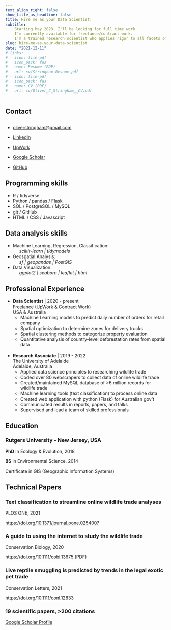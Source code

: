 ```yaml
---
text_align_right: false
show_title_as_headline: false
title: Hire me as your Data Scientist!
subtitle: 
    Starting May 2023, I'll be looking for full time work.
    I'm currently available for freelance/contract work.
    I'm a trained research scientist who applies rigor to all facets of data science. I specialize in machine learning and geospatial analysis.
slug: hire-me-as-your-data-scientist
date: "2021-12-11"
# links:
# - icon: file-pdf
#   icon_pack: fas
#   name: Resume (PDF)
#   url: cv/Stringham_Resume.pdf
# - icon: file-pdf
#   icon_pack: fas
#   name: CV (PDF)
#   url: cv/Oliver_C_Stringham__CV.pdf
---
```

<div id="contact" class="section level2">

<h2><i class='fa fa-user'></i> Contact</h2>
<h2></h2>
<!-- <hr style="height:1px;border-width:0;color:gray;background-color:gray"> -->
<ul>
<li><p><i class="fa fa-envelope"></i> <a target="_blank" href="mailto:oliverstringham@gmail.com" class="email">oliverstringham@gmail.com</a></p></li>
<li><p><i class="fab fa-linkedin-in"></i> <a target="_blank" href="https://www.linkedin.com/in/oliver-c-stringham/" class="linkedin">LinkedIn</a></p></li>
<li><p><span class="iconify" data-icon="simple-icons:upwork"></span>
<a target="_blank" href="https://www.upwork.com/freelancers/~01a8aca4a8c8b4d38a" class="upwork">UpWork</a></p></li>
<li><p><i class="ai ai-google-scholar-square ai-1x"></i>
<a target="_blank" href="https://scholar.google.com/citations?user=3ZhZiQgAAAAJ&amp;hl=en" class="google-scholar">Google Scholar</a></p></li>
<li><p><i class="fab fa-github"></i>
<a target="_blank" href="https://github.com/ocstringham" class="github">GitHub</a></p></li>
</ul>


<!-- Skills -->
</div>
<div id="skills" class="section level2">
<h2><i class="fa fa-code"></i> Programming skills</h2>
<ul>
<li>R / tidyverse</li>
<li>Python / pandas / Flask</li>
<li>SQL / PostgreSQL / MySQL</li>
<li>git / GitHub</li>
<li>HTML / CSS / Javascript</li>
</ul>
</div>

<div id="skills" class="section level2">
    <h2><i class="fas fa-chart-pie"></i> Data analysis skills</h2>
    <ul>
        <li>Machine Learning, Regression, Classification:<br>
        <i style="margin-left: 20px;">scikit-learn | tidymodels</i></li>
        <li>Geospatial Analysis:<br>
        <i style="margin-left: 20px;">sf | geopandas | PostGIS</i></li>
        <li>Data Visualization:<br>
        <i style="margin-left: 20px;">ggplot2 | seaborn | leaflet | html</i></li>
    </ul>
</div>

<div id="skills" class="section level2">
    <h2><i class="fas fa-suitcase"></i> Professional Experience</h2>
    <ul>
        <li><b>Data Scientist</b> | 2020 - present<br>
        Freelance (UpWork & Contract Work)<br>
        USA & Australia<br>
            <ul>
                <li>Machine Learning models to predict daily number of orders for retail company</li>
                <li>Spatial optimization to determine zones for delivery trucks</li>
                <li>Spatial clustering methods to categorize property evaluation</li>
                <li>Quantitative analysis of country-level deforestation rates from spatial data</li>
            </ul>
        </li>
        <br>
        <li><b>Research Associate</b> | 2019 - 2022<br>
        The University of Adelaide<br>
        Adelaide, Australia<br>
        <ul>
            <li>Applied data science principles to researching wildlife trade</li>
            <li>Coded over 80 webscrapers to collect data of online wildlife trade</li>
            <li>Created/maintained MySQL database of >6 million records for wildlife trade</li>
            <li>Machine learning tools (text classification) to process online data</li>
            <li>Created web application with python (Flask) for Australian gov’t</li>
            <li>Communicated results in reports, papers, and talks</li>
            <li>Supervised and lead a team of skilled professionals</li>
        </ul>
    </ul>
</div>


<div id="education" class="section level2" data-concise="true">
<h2><i class="fa fa-graduation-cap"></i> Education</h2>
<div id="rutgers-university" class="section level3">
<h3>Rutgers University - New Jersey, USA</h3>
<p><b>PhD</b> in Ecology &amp; Evolution, 2018</p>
<p><b>BS</b> in Environmental Science, 2014</p>
<!-- BS in Ecology, Evolution, & Natural Resources <br> -->
<p>Certificate in GIS (Geographic Information Systems)  <i class="fa fa-globe-americas"></i></p>



<div id="technical-papers" class="section level2" data-icon="newspaper">
<h2><i class="fa fa-newspaper"></i> Technical Papers</h2>
<div id="text-classification-to-streamline-online-wildlife-trade-analyses" class="section level3">
<h3>Text classification to streamline online wildlife trade analyses</h3>
<p>PLOS ONE, 2021</p>
<p><a target="_blank" href="https://doi.org/10.1371/journal.pone.0254007" class="uri">https://doi.org/10.1371/journal.pone.0254007</a></p>
</div>
<div id="a-guide-to-using-the-internet-to-study-the-wildlife-trade" class="section level3">
<h3>A guide to using the internet to study the wildlife trade</h3>
<p>Conservation Biology, 2020</p>
<p><a target="_blank" href="https://doi.org/10.1111/cobi.13675" class="uri">https://doi.org/10.1111/cobi.13675</a> <a href="https://www.researchgate.net/profile/Oliver-Stringham-2/publication/347366161_A_guide_to_using_the_Internet_to_monitor_and_quantify_the_wildlife_trade/links/6046912e299bf1e07865fd6a/A-guide-to-using-the-Internet-to-monitor-and-quantify-the-wildlife-trade.pdf">(PDF)</a></p>
</div>
<div id="" class="section level3">
<h3>Live reptile smuggling is predicted by trends in the legal exotic pet trade</h3>
<p>Conservation Letters, 2021</p>
<p><a target="_blank" href="https://doi.org/10.1111/conl.12833" class="uri">https://doi.org/10.1111/conl.12833</a></p>
</div>
<div id="scientific-papers-200-citations" class="section level3">
<h3>19 scientific papers, &gt;200 citations</h3>
<p><a target="_blank" href="https://scholar.google.com/citations?user=3ZhZiQgAAAAJ&amp;hl=en">Google Scholar Profile</a></p>



<script src="https://code.iconify.design/2/2.1.2/iconify.min.js"></script>